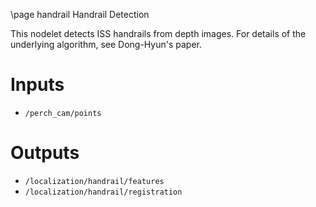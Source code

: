 \page handrail Handrail Detection

This nodelet detects ISS handrails from depth images.
For details of the underlying algorithm, see Dong-Hyun's paper.

# Inputs

* `/perch_cam/points`

# Outputs

* `/localization/handrail/features`
* `/localization/handrail/registration`

